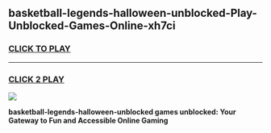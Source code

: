 
## basketball-legends-halloween-unblocked-Play-Unblocked-Games-Online-xh7ci
<h3>
<a href="https://premium76.site?title=basketball-legends-halloween-unblocked&ref=25A">CLICK TO PLAY</a></h3>
<hr>

<h3>
<a href="https://premium76.site?title=basketball-legends-halloween-unblocked&ref=25A">CLICK 2 PLAY</a>
  
</h3>

<a href="https://premium76.site?title=basketball-legends-halloween-unblocked&ref=25A"><img src="https://clearcache.store/games.png"></a>


**basketball-legends-halloween-unblocked games unblocked: Your Gateway to Fun and Accessible Online Gaming**
